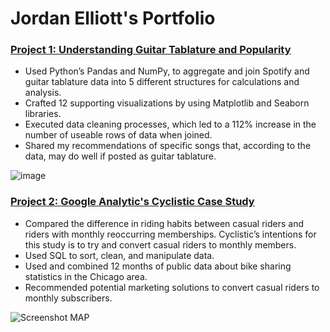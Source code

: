 # Jordan Elliott's Portfolio


### [Project 1: Understanding Guitar Tablature and Popularity](https://github.com/jordan-elliott21/Guitar_Tablature_Project/blob/main/Guitar%20Spotify%20Project.ipynb)
- Used Python’s Pandas and NumPy, to aggregate and join Spotify and guitar tablature data into 5 different structures for calculations and analysis.
- Crafted 12 supporting visualizations by using Matplotlib and Seaborn libraries.
- Executed data cleaning processes, which led to a 112% increase in the number of useable rows of data when joined.
- Shared my recommendations of specific songs that, according to the data, may do well if posted as guitar tablature.
 
![image](https://user-images.githubusercontent.com/99245093/170218172-d3f57b01-4987-4011-b36f-76932a1d39d2.png)


### [Project 2: Google Analytic's Cyclistic Case Study](https://github.com/jordan-elliott21/Cyclistic-Case-Study/blob/main/README.md)
- Compared the difference in riding habits between casual riders and riders with monthly reoccurring memberships. Cyclistic’s intentions for this study is to try and convert casual riders to monthly members.
- Used SQL to sort, clean, and manipulate data.
- Used and combined 12 months of public data about bike sharing statistics in the Chicago area.
- Recommended potential marketing solutions to convert casual riders to monthly subscribers.

![Screenshot MAP](https://user-images.githubusercontent.com/99245093/152954776-9fe0023c-8275-491c-a910-77dec63d276a.png)
